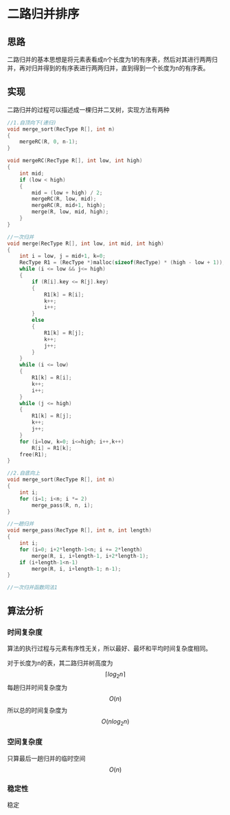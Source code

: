# 二路归并排序

## 思路

二路归并的基本思想是将元素表看成n个长度为1的有序表，然后对其进行两两归并，再对归并得到的有序表进行两两归并，直到得到一个长度为n的有序表。



## 实现

二路归并的过程可以描述成一棵归并二叉树，实现方法有两种

```c++
//1.自顶向下(递归)
void merge_sort(RecType R[], int n)
{
    mergeRC(R, 0, n-1);
}

void mergeRC(RecType R[], int low, int high)
{
    int mid;
    if (low < high)
    {
        mid = (low + high) / 2;
        mergeRC(R, low, mid);
        mergeRC(R, mid+1, high);
        merge(R, low, mid, high);
    }
}

//一次归并
void merge(RecType R[], int low, int mid, int high)
{
    int i = low, j = mid+1, k=0;
    RecType R1 = (RecType *)malloc(sizeof(RecType) * (high - low + 1));
    while (i <= low && j<= high)
    {
        if (R[i].key <= R[j].key)
        {
            R1[k] = R[i];
            k++;
            i++;
        }
        else
        {
            R1[k] = R[j];
            k++;
            j++;
        }
    }
    while (i <= low)
    {
        R1[k] = R[i];
        k++;
        i++;
    }
    while (j <= high)
    {
        R1[k] = R[j];
        k++;
        j++;
    }
    for (i=low, k=0; i<=high; i++,k++)
        R[i] = R1[k];
    free(R1);
}
```

```c++
//2.自底向上
void merge_sort(RecType R[], int n)
{
    int i;
    for (i=1; i<n; i *= 2)
        merge_pass(R, n, i);
}

//一趟归并
void merge_pass(RecType R[], int n, int length)
{
    int i;
    for (i=0; i+2*length-1<n; i += 2*length)
        merge(R, i, i+length-1, i+2*length-1);
    if (i+length-1<n-1)
        merge(R, i, i+length-1; n-1);
}

//一次归并函数同法1
```



## 算法分析

### 时间复杂度

算法的执行过程与元素有序性无关，所以最好、最坏和平均时间复杂度相同。

对于长度为n的表，其二路归并树高度为
$$
\lceil log_2n \rceil
$$
每趟归并时间复杂度为
$$
O(n)
$$
所以总的时间复杂度为
$$
O(nlog_2n)
$$


### 空间复杂度

只算最后一趟归并的临时空间
$$
O(n)
$$


### 稳定性

稳定